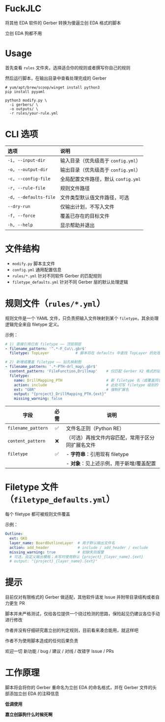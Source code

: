 ﻿# FuckJLC

将其他 EDA 软件的 Gerber 转换为傻逼立创 EDA 格式的脚本

立创 EDA 狗都不用

# Usage

首先查看 `rules` 文件夹，选择适合你的规则或者撰写你自己的规则

然后运行脚本，在输出目录中查看处理完成的 Gerber

``` shell
# yum/apt/brew/scoop/winget install python3
pip install pyyaml

python3 modify.py \
  -i gerbers/ \
  -o outputs/ \
  -r rules/your-rule.yml
```
# CLI 选项

| 选项                  | 说明                                |
| :-------------------- | :---------------------------------- |
| `-i, --input-dir`     | 输入目录（优先级高于 `config.yml`） |
| `-o, --output-dir`    | 输出目录（优先级高于 `config.yml`） |
| `-c, --config-file`   | 全局配置文件路径，默认 `config.yml` |
| `-r, --rule-file`     | 规则文件路径                        |
| `-d, --defaults-file` | 文件类型默认值文件路径，可选        |
| `--dry-run`           | 仅输出计划，不写入文件              |
| `-f, --force`         | 覆盖已存在的目标文件                |
| `-h, --help`          | 显示帮助并退出                      |

# 文件结构

* `modify.py` 脚本主文件
* `config.yml` 通用配置信息
* `rules/*.yml` 针对不同软件 Gerber 的匹配规则
* `filetype_defaults.yml` 针对不同 Gerber 层的默认处理逻辑

# 规则文件（`rules/*.yml`）

规则文件是一个 YAML 文件，只负责把输入文件映射到某个 `filetype`，其余处理逻辑完全来自 filetype 定义。

示例：

```yaml
# 1) 直接引用已有 filetype —— 顶层铜层
- filename_pattern: '^.*-F_Cu\\.gbr$'
  filetype: TopLayer            # 脚本将在 defaults 中查找 TopLayer 的处理方式

# 2) 新增或覆盖 filetype —— 钻孔映射图
- filename_pattern: '.*-PTH-drl_map\.gbr$'
  content_pattern: 'FileFunction,Drillmap'    # 仅匹配 Gerber X2 格式的钻孔映射
  filetype: 
    name: DrillMapping_PTH                    # 新 filetype 名（或覆盖同名）
    action: include                           # 此处可写 filetype 级别的 action
    ext: "GBR"                                # 强制扩展名
    output: "{project}_DrillMapping_PTH.{ext}"
    missing_warning: false
```

| 字段               | 必需  | 说明                                             |
| ------------------ | :---: | ------------------------------------------------ |
| `filename_pattern` |   ✅   | 文件名正则（Python RE）                          |
| `content_pattern`  |   ❌   | （可选）再按文件内容匹配，常用于区分同扩展名文件 |
| `filetype`         |   ✅   | - **字符串**：引用现有 filetype                  |
|                    |       | - **对象**：见上述示例，用于新增/覆盖配置        |

# Filetype 文件（`filetype_defaults.yml`）

每个 filetype 都可被规则文件覆盖

示例：

```yaml
Outline:
  ext: GKO
  layer_name: BoardOutlineLayer  # 用于默认输出文件名
  action: add_header             # include / add_header / exclude
  missing_warning: true          # 如缺失则报警
  # 可选，自定义输出模板；未写时使用默认 {project}_{layer_name}.{ext}
  # output: "{project}_{layer_name}.{ext}"
```

# 提示

目前仅对有限格式的 Gerber 做适配，其他软件请发 Issue 并附带目录结构或者自力更生 PR

脚本并未严格测试，仅给各位提供一个绕过检测的思路，保险起见仍建议各位手动进行修改

作者并没有仔细研究嘉立创的判定规则，目前看来凑合能用，就这样吧

作者不为使用脚本造成的任何后果负责

欢迎一切 新功能 / bug / 建议 / 对线 / 改错字 Issue / PRs

# 工作原理

脚本将会将你的 Gerber 重命名为立创 EDA 的命名格式，并在 Gerber 文件的头部添加立创 EDA 的注释信息

**低调使用**

**嘉立创舔狗什么时候死啊**
